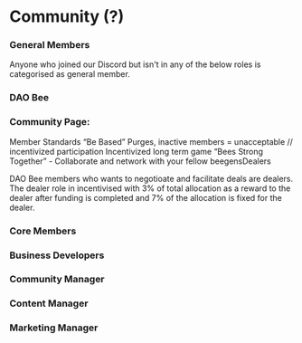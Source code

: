 # Community (?)

### General Members

Anyone who joined our Discord but isn't in any of the below roles is categorised as general member.

### DAO Bee

### Community Page:

Member Standards “Be Based” Purges, inactive members = unacceptable // incentivized participation Incentivized long term game “Bees Strong Together” - Collaborate and network with your fellow beegensDealers

DAO Bee members who wants to negotioate and facilitate deals are dealers. The dealer role in incentivised with 3% of total allocation as a reward to the dealer after funding is completed and 7% of the allocation is fixed for the dealer.&#x20;

### Core Members



### Business Developers



### Community Manager



### Content Manager



### Marketing Manager

